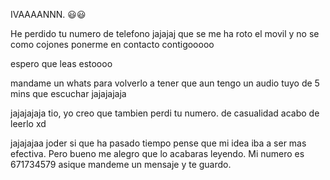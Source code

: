 

IVAAAANNN. 😃😃

He perdido tu numero de telefono jajajaj que se me ha roto el movil y no se como cojones ponerme en contacto contigooooo 

espero que leas estoooo 

mandame un whats para volverlo a tener que aun tengo un audio tuyo de 5 mins que escuchar jajajajaja 

jajajajaja tio, yo creo que tambien perdi tu numero. de casualidad acabo de leerlo xd

jajajajaa joder si que ha pasado tiempo pense que mi idea iba a ser mas efectiva. Pero bueno me alegro que lo acabaras leyendo. Mi numero es 671734579 asique mandeme un mensaje y te guardo.
